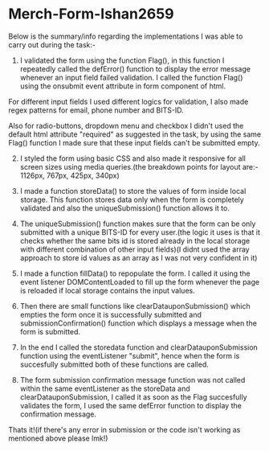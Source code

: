 # Merch-Form-Ishan2659
Below is the summary/info regarding the implementations I was able to carry out during the task:-

1) I validated the form using the function Flag(), in this function I repeatedly called the defError() function to display the error message whenever an input field failed validation. I called the function Flag() using the onsubmit event attribute in form component of html.

For different input fields I used different logics for validation, I also made regex patterns for email, phone number and BITS-ID.

Also for radio-buttons, dropdown menu and checkbox I didn't used the default html attribute "required" as suggested in the task, by using the same Flag() function I made sure that these input fields can't be submitted empty.


2) I styled the form using basic CSS and also made it responsive for all screen sizes using media queries.(the breakdown points for layout are:- 1126px, 767px, 425px, 340px)


3) I made a function storeData() to store the values of form inside local storage. This function stores data only when the form is completely validated and also the uniqueSubmission() function allows it to.


4) The uniqueSubmission() function makes sure that the form can be only submitted with a unique BITS-ID for every user.(the logic it uses is that it checks whether the same bits id is stored already in the local storage with different combination of other input fields)(I didnt used the array approach to store id values as an array as I was not very confident in it)


5) I made a function fillData() to repopulate the form. I called it using the event listener DOMContentLoaded to fill up the form whenever the page is reloaded if local storage contains the input values.


6) Then there are small functions like clearDatauponSubmission() which empties the form once it is successfully submitted and submissionConfirmation() function which displays a message when the form is submitted.


7) In the end I called the storedata function and clearDatauponSubmission function using the eventListener "submit", hence when the form is succesfully submitted both of these functions are called.


8) The form submission confirmation message function was not called within the same eventListener as the storeData and clearDatauponSubmission, I called it as soon as the Flag succesfully validates the form, I used the same defError function to display the confirmation message. 


Thats it!(if there's any error in submission or the code isn't working as mentioned above please lmk!)
